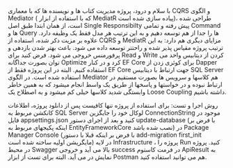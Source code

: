 با سلام و درود،
پروژه مدیریت کتاب ها و نویسنده ها که با معماری CQRS و الگوی Mediator ( که با استفاده از ابزار MediatR پیاده سازی شده است)، طراحی شده است، از همان ابتدا طبق اصل Single Responsibilty پیش رفته و تمامی Command ها و Query ها را جدا از هم توسعه دهیم و به این ترتیب هر مدل فقط یک وظیفه دارد.
علاوه بر مزیت دکر شده، استفاده از CQRS و MediatR مزایای دیگری هم دارد:
به این ترتیب پروژه مقیاس پذیر شده و راحتتر توسعه داده می شود.
باعث بهتر شدن بازدهی و پرفورمنس خروجی می شود. فرض کنید برای Read و Write کردن از دیتابیس واحد می توان بصورت جداگانه Optimize کرد و در کنار EF Core برای کوئری زدن از Dapper استفاده کنیم. البته در این پروژه فقط از EF Core جهت ارتباط با دیتابیس SQL Server استفاده شده است.
در الگوی Mediator هم کلاسها و سرویس ها بصورت مستقیم در ارتباط نبوده و در خواستها و پاسخها از طریق یک واسط انجام میشود که به همین خاطر وابستگی شدید کلاسها خیلی کم میشود و به اصطلاح یک Loose Coupling داشته باشیم.

روش اجرا و تست:
برای استفاده از پروژه تنها کافیست پس از دانلود پروژه، اطلاعات کانکشن مربوط به SQL Server لوکال خود را جایگزین ConnectionString موجود در فایل appsettings.json کنید و بعد از اجرای دستور update-database (با فرض بر اینکه پکیجهای مربوط به EntityFrameworkCore نصب شده باشد) در Package Manager Console (با فرض بر اینکه قبلا با دستور add-migration first_init مایگریشن اولیه ساخته شده است) در لایه Infrastructure ، پروژه را Run کنید. پروژه در محیط Swagger بالا می آید و خروجی success در فرمت کاستوم ApiResult به نمایش در می آید. البته برای تست از ابزار Postman هم می توانید استفاده کنید.
